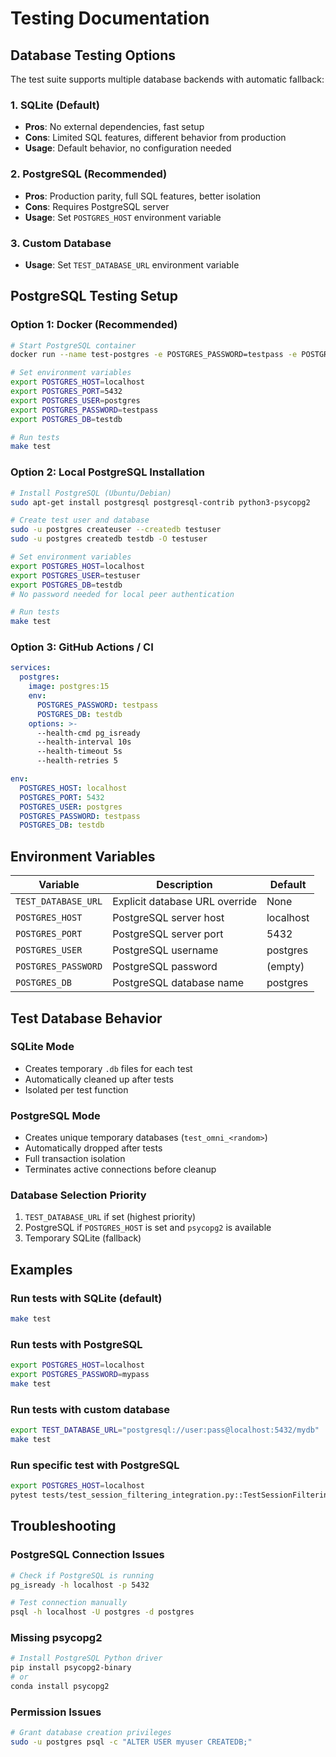 # Testing Documentation

## Database Testing Options

The test suite supports multiple database backends with automatic fallback:

### 1. SQLite (Default)
- **Pros**: No external dependencies, fast setup
- **Cons**: Limited SQL features, different behavior from production
- **Usage**: Default behavior, no configuration needed

### 2. PostgreSQL (Recommended)
- **Pros**: Production parity, full SQL features, better isolation
- **Cons**: Requires PostgreSQL server
- **Usage**: Set `POSTGRES_HOST` environment variable

### 3. Custom Database
- **Usage**: Set `TEST_DATABASE_URL` environment variable

## PostgreSQL Testing Setup

### Option 1: Docker (Recommended)

```bash
# Start PostgreSQL container
docker run --name test-postgres -e POSTGRES_PASSWORD=testpass -e POSTGRES_DB=testdb -p 5432:5432 -d postgres:15

# Set environment variables
export POSTGRES_HOST=localhost
export POSTGRES_PORT=5432
export POSTGRES_USER=postgres
export POSTGRES_PASSWORD=testpass
export POSTGRES_DB=testdb

# Run tests
make test
```

### Option 2: Local PostgreSQL Installation

```bash
# Install PostgreSQL (Ubuntu/Debian)
sudo apt-get install postgresql postgresql-contrib python3-psycopg2

# Create test user and database
sudo -u postgres createuser --createdb testuser
sudo -u postgres createdb testdb -O testuser

# Set environment variables
export POSTGRES_HOST=localhost
export POSTGRES_USER=testuser
export POSTGRES_DB=testdb
# No password needed for local peer authentication

# Run tests
make test
```

### Option 3: GitHub Actions / CI

```yaml
services:
  postgres:
    image: postgres:15
    env:
      POSTGRES_PASSWORD: testpass
      POSTGRES_DB: testdb
    options: >-
      --health-cmd pg_isready
      --health-interval 10s
      --health-timeout 5s
      --health-retries 5

env:
  POSTGRES_HOST: localhost
  POSTGRES_PORT: 5432
  POSTGRES_USER: postgres
  POSTGRES_PASSWORD: testpass
  POSTGRES_DB: testdb
```

## Environment Variables

| Variable | Description | Default |
|----------|-------------|---------|
| `TEST_DATABASE_URL` | Explicit database URL override | None |
| `POSTGRES_HOST` | PostgreSQL server host | localhost |
| `POSTGRES_PORT` | PostgreSQL server port | 5432 |
| `POSTGRES_USER` | PostgreSQL username | postgres |
| `POSTGRES_PASSWORD` | PostgreSQL password | (empty) |
| `POSTGRES_DB` | PostgreSQL database name | postgres |

## Test Database Behavior

### SQLite Mode
- Creates temporary `.db` files for each test
- Automatically cleaned up after tests
- Isolated per test function

### PostgreSQL Mode
- Creates unique temporary databases (`test_omni_<random>`)
- Automatically dropped after tests
- Full transaction isolation
- Terminates active connections before cleanup

### Database Selection Priority
1. `TEST_DATABASE_URL` if set (highest priority)
2. PostgreSQL if `POSTGRES_HOST` is set and `psycopg2` is available
3. Temporary SQLite (fallback)

## Examples

### Run tests with SQLite (default)
```bash
make test
```

### Run tests with PostgreSQL
```bash
export POSTGRES_HOST=localhost
export POSTGRES_PASSWORD=mypass
make test
```

### Run tests with custom database
```bash
export TEST_DATABASE_URL="postgresql://user:pass@localhost:5432/mydb"
make test
```

### Run specific test with PostgreSQL
```bash
export POSTGRES_HOST=localhost
pytest tests/test_session_filtering_integration.py::TestSessionFilteringIntegration::test_filter_by_agent_session_id_functional -v
```

## Troubleshooting

### PostgreSQL Connection Issues
```bash
# Check if PostgreSQL is running
pg_isready -h localhost -p 5432

# Test connection manually
psql -h localhost -U postgres -d postgres
```

### Missing psycopg2
```bash
# Install PostgreSQL Python driver
pip install psycopg2-binary
# or
conda install psycopg2
```

### Permission Issues
```bash
# Grant database creation privileges
sudo -u postgres psql -c "ALTER USER myuser CREATEDB;"
```